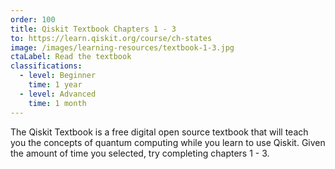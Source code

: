 ```yaml
---
order: 100
title: Qiskit Textbook Chapters 1 - 3
to: https://learn.qiskit.org/course/ch-states
image: /images/learning-resources/textbook-1-3.jpg
ctaLabel: Read the textbook
classifications:
  - level: Beginner
    time: 1 year
  - level: Advanced
    time: 1 month
---
```

The Qiskit Textbook is a free digital open source textbook that will teach you the concepts of quantum computing while you learn to use Qiskit. Given the amount of time you selected, try completing chapters 1 - 3.
